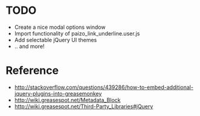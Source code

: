 # TODO

* Create a nice modal options window
* Import functionality of paizo_link_underline.user.js
* Add selectable jQuery UI themes
* .. and more!

# Reference

* http://stackoverflow.com/questions/439286/how-to-embed-additional-jquery-plugins-into-greasemonkey
* http://wiki.greasespot.net/Metadata_Block
* http://wiki.greasespot.net/Third-Party_Libraries#jQuery
